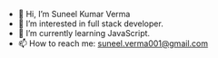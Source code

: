 - 👋 Hi, I’m Suneel Kumar Verma
- 👀 I’m interested in full stack developer.
- 🌱 I’m currently learning JavaScript.
- 📫 How to reach me: suneel.verma001@gmail.com

<!---
suneelkumarverma/suneelkumarverma is a ✨ special ✨ repository because its `README.md` (this file) appears on your GitHub profile.
You can click the Preview link to take a look at your changes.
--->
